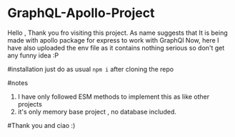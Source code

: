 # GraphQL-Apollo-Project
Hello , Thank you fro visiting this project.
As name suggests that It is being made with apollo package for express to work with GraphQl
Now, here I have also uploaded the env file as it contains nothing serious so don't get 
any funny idea :P

#installation
just do as usual `npm i` after cloning the repo

#notes
1. I have only followed ESM methods to implement this as like other projects
2. it's only memory base project , no database included.

#Thank you and ciao :)
